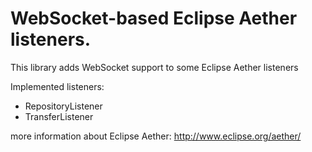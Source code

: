 WebSocket-based Eclipse Aether listeners.
==

This library adds WebSocket support to some Eclipse Aether listeners

Implemented listeners:
- RepositoryListener
- TransferListener

more information about Eclipse Aether:
http://www.eclipse.org/aether/
